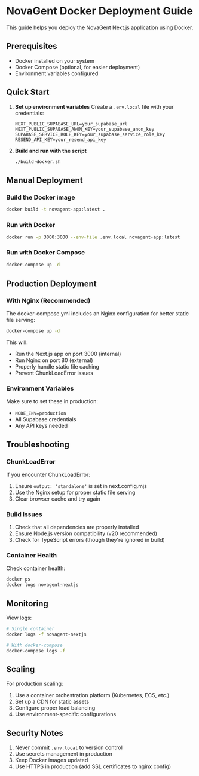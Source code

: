 # NovaGent Docker Deployment Guide

This guide helps you deploy the NovaGent Next.js application using Docker.

## Prerequisites

- Docker installed on your system
- Docker Compose (optional, for easier deployment)
- Environment variables configured

## Quick Start

1. **Set up environment variables**
   Create a `.env.local` file with your credentials:
   ```env
   NEXT_PUBLIC_SUPABASE_URL=your_supabase_url
   NEXT_PUBLIC_SUPABASE_ANON_KEY=your_supabase_anon_key
   SUPABASE_SERVICE_ROLE_KEY=your_supabase_service_role_key
   RESEND_API_KEY=your_resend_api_key
   ```

2. **Build and run with the script**
   ```bash
   ./build-docker.sh
   ```

## Manual Deployment

### Build the Docker image
```bash
docker build -t novagent-app:latest .
```

### Run with Docker
```bash
docker run -p 3000:3000 --env-file .env.local novagent-app:latest
```

### Run with Docker Compose
```bash
docker-compose up -d
```

## Production Deployment

### With Nginx (Recommended)
The docker-compose.yml includes an Nginx configuration for better static file serving:
```bash
docker-compose up -d
```

This will:
- Run the Next.js app on port 3000 (internal)
- Run Nginx on port 80 (external)
- Properly handle static file caching
- Prevent ChunkLoadError issues

### Environment Variables
Make sure to set these in production:
- `NODE_ENV=production`
- All Supabase credentials
- Any API keys needed

## Troubleshooting

### ChunkLoadError
If you encounter ChunkLoadError:
1. Ensure `output: 'standalone'` is set in next.config.mjs
2. Use the Nginx setup for proper static file serving
3. Clear browser cache and try again

### Build Issues
1. Check that all dependencies are properly installed
2. Ensure Node.js version compatibility (v20 recommended)
3. Check for TypeScript errors (though they're ignored in build)

### Container Health
Check container health:
```bash
docker ps
docker logs novagent-nextjs
```

## Monitoring

View logs:
```bash
# Single container
docker logs -f novagent-nextjs

# With docker-compose
docker-compose logs -f
```

## Scaling

For production scaling:
1. Use a container orchestration platform (Kubernetes, ECS, etc.)
2. Set up a CDN for static assets
3. Configure proper load balancing
4. Use environment-specific configurations

## Security Notes

1. Never commit `.env.local` to version control
2. Use secrets management in production
3. Keep Docker images updated
4. Use HTTPS in production (add SSL certificates to nginx config)

